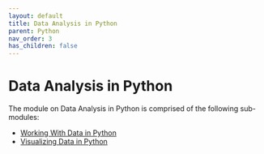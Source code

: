 ```yaml
---
layout: default
title: Data Analysis in Python
parent: Python
nav_order: 3
has_children: false
---
```


# Data Analysis in Python

The module on Data Analysis in Python is comprised of the following sub-modules:

* [Working With Data in Python](python102.html)
* [Visualizing Data in Python](python201.html)
